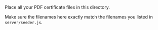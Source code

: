 Place all your PDF certificate files in this directory.

Make sure the filenames here exactly match the filenames you listed in `server/seeder.js`.